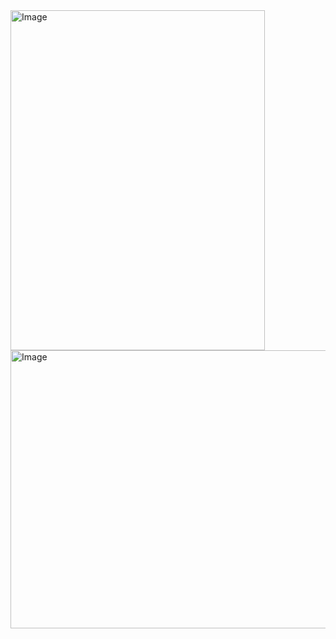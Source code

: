<img width="407" height="544" alt="Image" src="https://github.com/user-attachments/assets/a1bab672-4dbb-4ef5-bc39-4d33fc7fcb14" />
<img width="762" height="445" alt="Image" src="https://github.com/user-attachments/assets/7b5cc652-de95-482c-8fb9-64ea9deea5c4" />
